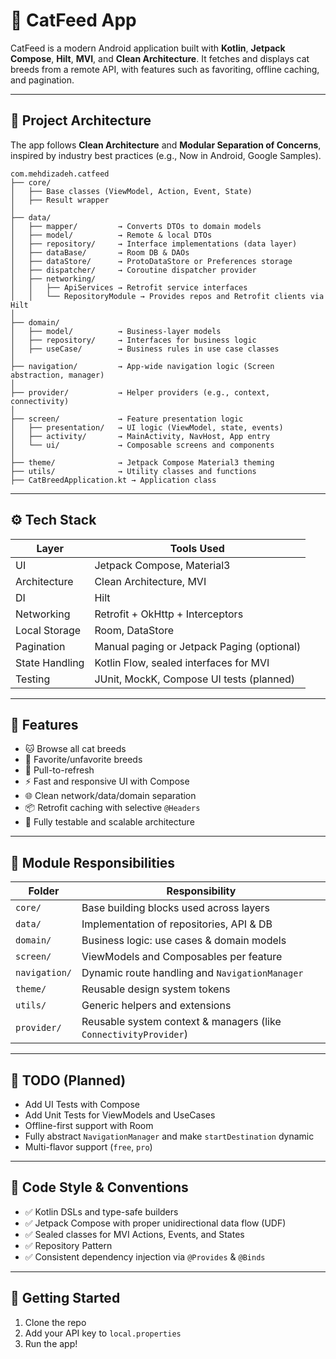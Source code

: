 
# 🐾 CatFeed App

CatFeed is a modern Android application built with **Kotlin**, **Jetpack Compose**, **Hilt**, **MVI**, and **Clean Architecture**. It fetches and displays cat breeds from a remote API, with features such as favoriting, offline caching, and pagination.

---

## 🧱 Project Architecture

The app follows **Clean Architecture** and **Modular Separation of Concerns**, inspired by industry best practices (e.g., Now in Android, Google Samples).

```
com.mehdizadeh.catfeed
├── core/
│   ├── Base classes (ViewModel, Action, Event, State)
│   ├── Result wrapper
│
├── data/
│   ├── mapper/         → Converts DTOs to domain models
│   ├── model/          → Remote & local DTOs
│   ├── repository/     → Interface implementations (data layer)
│   ├── dataBase/       → Room DB & DAOs
│   ├── dataStore/      → ProtoDataStore or Preferences storage
│   ├── dispatcher/     → Coroutine dispatcher provider
│   ├── networking/
│   │   ├── ApiServices → Retrofit service interfaces
│   │   └── RepositoryModule → Provides repos and Retrofit clients via Hilt
│
├── domain/
│   ├── model/          → Business-layer models
│   ├── repository/     → Interfaces for business logic
│   ├── useCase/        → Business rules in use case classes
│
├── navigation/         → App-wide navigation logic (Screen abstraction, manager)
│
├── provider/           → Helper providers (e.g., context, connectivity)
│
├── screen/             → Feature presentation logic
│   ├── presentation/   → UI logic (ViewModel, state, events)
│   ├── activity/       → MainActivity, NavHost, App entry
│   └── ui/             → Composable screens and components
│
├── theme/              → Jetpack Compose Material3 theming
├── utils/              → Utility classes and functions
├── CatBreedApplication.kt → Application class
```

---

## ⚙️ Tech Stack

| Layer            | Tools Used                                      |
|------------------|--------------------------------------------------|
| UI               | Jetpack Compose, Material3                      |
| Architecture     | Clean Architecture, MVI                        |
| DI               | Hilt                                            |
| Networking       | Retrofit + OkHttp + Interceptors               |
| Local Storage    | Room, DataStore                                 |
| Pagination       | Manual paging or Jetpack Paging (optional)     |
| State Handling   | Kotlin Flow, sealed interfaces for MVI         |
| Testing          | JUnit, MockK, Compose UI tests (planned)       |

---

## 🚀 Features

- 🐱 Browse all cat breeds
- 💖 Favorite/unfavorite breeds
- 🔄 Pull-to-refresh
- ⚡ Fast and responsive UI with Compose
- 🌐 Clean network/data/domain separation
- 📦 Retrofit caching with selective `@Headers`
- 🔐 Fully testable and scalable architecture

---

## 🔌 Module Responsibilities

| Folder                 | Responsibility |
|------------------------|----------------|
| `core/`                | Base building blocks used across layers |
| `data/`                | Implementation of repositories, API & DB |
| `domain/`              | Business logic: use cases & domain models |
| `screen/`              | ViewModels and Composables per feature |
| `navigation/`          | Dynamic route handling and `NavigationManager` |
| `theme/`               | Reusable design system tokens |
| `utils/`               | Generic helpers and extensions |
| `provider/`            | Reusable system context & managers (like `ConnectivityProvider`) |

---

## 🧪 TODO (Planned)

- Add UI Tests with Compose
- Add Unit Tests for ViewModels and UseCases
- Offline-first support with Room
- Fully abstract `NavigationManager` and make `startDestination` dynamic
- Multi-flavor support (`free`, `pro`)

---

## 🧩 Code Style & Conventions

- ✅ Kotlin DSLs and type-safe builders
- ✅ Jetpack Compose with proper unidirectional data flow (UDF)
- ✅ Sealed classes for MVI Actions, Events, and States
- ✅ Repository Pattern
- ✅ Consistent dependency injection via `@Provides` & `@Binds`

---

## 📁 Getting Started

1. Clone the repo
2. Add your API key to `local.properties`
3. Run the app!
